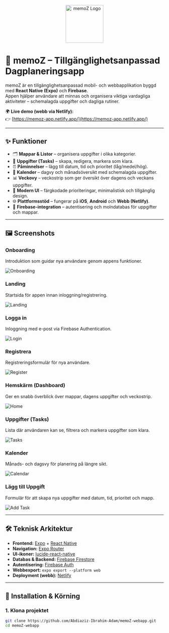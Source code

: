 <p align="center">
  <img src="docs/logo.png" alt="memoZ Logo" width="120"/>
</p>

# 📱 memoZ – Tillgänglighetsanpassad Dagplaneringsapp

memoZ är en tillgänglighetsanpassad mobil- och webbapplikation byggd med **React Native (Expo)** och **Firebase**.  
Appen hjälper användare att minnas och organisera viktiga vardagliga aktiviteter – schemalagda uppgifter och dagliga rutiner.  

🌍 **Live demo (webb via Netlify):**  
👉 [https://memoz-app.netlify.app/](https://memoz-app.netlify.app/)

---

## ✨ Funktioner

- 🗂 **Mappar & Listor** – organisera uppgifter i olika kategorier.
- 📝 **Uppgifter (Tasks)** – skapa, redigera, markera som klara.
- ⏰ **Påminnelser** – lägg till datum, tid och prioritet (låg/medel/hög).
- 📅 **Kalender** – dagvy och månadsöversikt med schemalagda uppgifter.
- 📊 **Veckovy** – veckostrip som ger översikt över dagens och veckans uppgifter.
- 🎨 **Modern UI** – färgkodade prioriteringar, minimalistisk och tillgänglig design.
- 🌐 **Plattformsstöd** – fungerar på **iOS**, **Android** och **Webb (Netlify)**.
- 🔐 **Firebase-integration** – autentisering och molndatabas för uppgifter och mappar.

---

## 🖼 Screenshots

### Onboarding
Introduktion som guidar nya användare genom appens funktioner.  

![Onboarding](docs/screenshots/onboarding.png)

### Landing
Startsida för appen innan inloggning/registrering.  

![Landing](docs/screenshots/landing.png)

### Logga in
Inloggning med e-post via Firebase Authentication.  

![Login](docs/screenshots/login.png)

### Registrera
Registreringsformulär för nya användare.  

![Register](docs/screenshots/register.png)

### Hemskärm (Dashboard)
Ger en snabb överblick över mappar, dagens uppgifter och veckostrip.  

![Home](docs/screenshots/home.png)

### Uppgifter (Tasks)
Lista där användaren kan se, filtrera och markera uppgifter som klara.  

![Tasks](docs/screenshots/tasks.png)

### Kalender
Månads- och dagsvy för planering på längre sikt.  

![Calendar](docs/screenshots/calendar.png)

### Lägg till Uppgift
Formulär för att skapa nya uppgifter med datum, tid, prioritet och mapp.  

![Add Task](docs/screenshots/add.png)


---

## 🛠 Teknisk Arkitektur

- **Frontend:** [Expo](https://expo.dev/) + [React Native](https://reactnative.dev/)  
- **Navigation:** [Expo Router](https://expo.github.io/router/)  
- **UI-ikoner:** [lucide-react-native](https://lucide.dev/)  
- **Databas & Backend:** [Firebase Firestore](https://firebase.google.com/docs/firestore)  
- **Autentisering:** [Firebase Auth](https://firebase.google.com/docs/auth)  
- **Webbexport:** `expo export --platform web`  
- **Deployment (webb):** [Netlify](https://www.netlify.com/)  

---

## 🚀 Installation & Körning

### 1. Klona projektet
```bash
git clone https://github.com/Abdiaziz-Ibrahim-Adam/memoZ-webapp.git
cd memoZ-webapp
